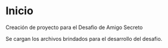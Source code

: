# Inicio

Creación de proyecto para el Desafio de Amigo Secreto

Se cargan los archivos brindados para el desarrollo del desafio.
